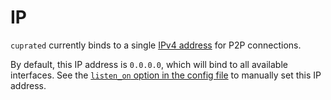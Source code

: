 # IP
`cuprated` currently binds to a single [IPv4 address](https://en.wikipedia.org/wiki/IPv4) for P2P connections.

By default, this IP address is `0.0.0.0`, which will bind to all available interfaces.
See the [`listen_on` option in the config file](../config.md) to manually set this IP address.